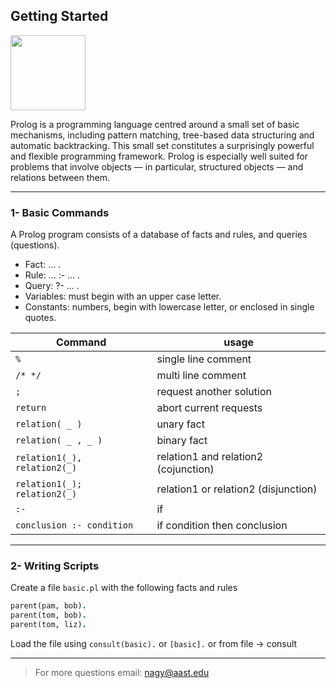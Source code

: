## Getting Started


<img src="https://www.swi-prolog.org/icons/swipl.png" style="width:120px;"/>

Prolog is a programming language centred around a small set of basic mechanisms, including pattern matching, tree-based data structuring and automatic backtracking. This small set constitutes a surprisingly powerful and flexible programming framework. Prolog is especially well suited for problems that involve objects — in particular, structured objects — and relations between them.

---
### 1- Basic Commands
A Prolog program consists of a database of facts and rules, and queries (questions).

- Fact: ... .
- Rule: ... :- ... .
- Query: ?- ... .
- Variables: must begin with an upper case letter.
- Constants: numbers, begin with lowercase letter, or enclosed in single quotes.

| Command | usage |
| - | - |
| `%` | single line comment |
| `/* */` | multi line comment |
| `;` | request another solution |
| `return` | abort current requests |
| `relation( _ )` | unary fact |
| `relation( _ , _ )` | binary fact |
| `relation1(_), relation2(_)` | relation1 and relation2 (cojunction) |
| `relation1(_); relation2(_)` | relation1 or relation2 (disjunction) |
| `:-` | if |
| `conclusion :- condition` | if condition then conclusion |


---
### 2- Writing Scripts
Create a file `basic.pl` with the following facts and rules

```prolog
parent(pam, bob).
parent(tom, bob).
parent(tom, liz).
```

Load the file using `consult(basic).` or `[basic].` or from file -> consult


---
> For more questions email: nagy@aast.edu
